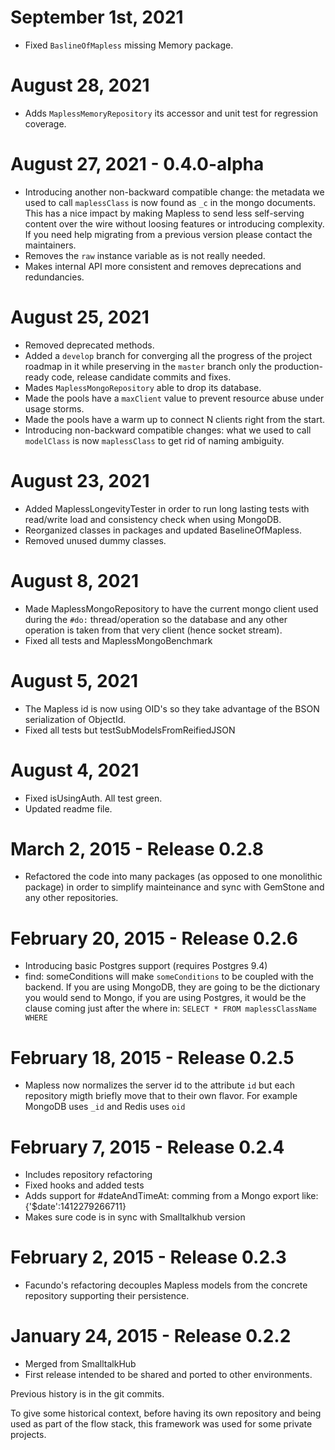 September 1st, 2021
===================================
* Fixed `BaslineOfMapless` missing Memory package.

August 28, 2021
===================================
* Adds `MaplessMemoryRepository` its accessor and unit test for regression coverage.

August 27, 2021 - 0.4.0-alpha
===================================

* Introducing another non-backward compatible change: the metadata we used to call `maplessClass` is now found as `_c` in the mongo documents. This has a nice impact by making Mapless to send less self-serving content over the wire without loosing features or introducing complexity. If you need help migrating from a previous version please contact the maintainers.
* Removes the `raw` instance variable as is not really needed.
* Makes internal API more consistent and removes deprecations and redundancies.

August 25, 2021
===================================

* Removed deprecated methods.
* Added a `develop` branch for converging all the progress of the project roadmap in it while preserving in the `master` branch only the production-ready code, release candidate commits and fixes.
* Mades `MaplessMongoRepository` able to drop its database.
* Made the pools have a `maxClient` value to prevent resource abuse under usage storms.
* Made the pools have a warm up to connect N clients right from the start.
* Introducing non-backward compatible changes: what we used to call `modelClass` is now `maplessClass` to get rid of naming ambiguity.

August 23, 2021
===================================

* Added MaplessLongevityTester in order to run long lasting tests with read/write load and consistency check when using MongoDB.
* Reorganized classes in packages and updated BaselineOfMapless.
* Removed unused dummy classes.

August 8, 2021
===================================

* Made MaplessMongoRepository to have the current mongo client used during the `#do:` thread/operation so the database and any other operation is taken from that very client (hence socket stream).
* Fixed all tests and MaplessMongoBenchmark

August 5, 2021
===================================

* The Mapless id is now using OID's so they take advantage of the BSON serialization of ObjectId.
* Fixed all tests but testSubModelsFromReifiedJSON 

August 4, 2021
===================================

* Fixed isUsingAuth. All test green.
* Updated readme file.

March 2, 2015 - Release 0.2.8
===================================

* Refactored the code into many packages (as opposed to one monolithic package) in order to simplify mainteinance and sync with GemStone and any other repositories. 


February 20, 2015 - Release 0.2.6
===================================

* Introducing basic Postgres support (requires Postgres 9.4)
* find: someConditions will make `someConditions` to be coupled with the backend. If you are using MongoDB, they are going to be the dictionary you would send to Mongo, if you are using Postgres, it would be the clause coming just after the where in: `SELECT * FROM maplessClassName WHERE `


February 18, 2015 - Release 0.2.5
===================================

* Mapless now normalizes the server id to the attribute `id` but each repository migth briefly move that to their own flavor. For example MongoDB uses `_id` and Redis uses `oid`


February 7, 2015 - Release 0.2.4
===================================

* Includes repository refactoring
* Fixed hooks and added tests
* Adds support for #dateAndTimeAt: comming from a Mongo export like: {'$date':1412279266711}
* Makes sure code is in sync with Smalltalkhub version


February 2, 2015 - Release 0.2.3
===================================

* Facundo's refactoring decouples Mapless models from the concrete repository supporting their persistence.


January 24, 2015 - Release 0.2.2
===================================

* Merged from SmalltalkHub
* First release intended to be shared and ported to other environments.

Previous history is in the git commits.

To give some historical context, before having its own repository and being used as part of the flow stack, this framework was used for some private projects.
